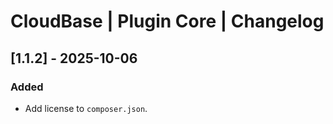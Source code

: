 # CloudBase | Plugin Core | Changelog

## [1.1.2] - 2025-10-06
### Added
- Add license to `composer.json`.